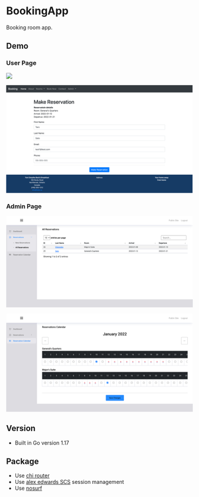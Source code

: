 # BookingApp
Booking room app.

## Demo
### User Page
![](https://github.com/Toshiyana/BookingApp/blob/main/static/images/screencapture-home.png)

![](https://github.com/Toshiyana/BookingApp/blob/main/static/images/screencapture-make-reservation.png)

### Admin Page
![](https://github.com/Toshiyana/BookingApp/blob/main/static/images/screencapture-dashboard-all-reservations.png)

![](https://github.com/Toshiyana/BookingApp/blob/main/static/images/screencapture-dashboard-calendar.png)

## Version
- Built in Go version 1.17

## Package
- Use [chi router](https://github.com/go-chi/chi)
- Use [alex edwards SCS](https://github.com/alexedwards/scs/v2) session management
- Use [nosurf](https://github.com/justinas/nosurf)